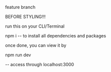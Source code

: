 feature branch

BEFORE STYLING!!!

run this on your CLI/Terminal

npm i
-- to install all dependencies and packages

once done, you can view it by

npm run dev

-- access through localhost:3000